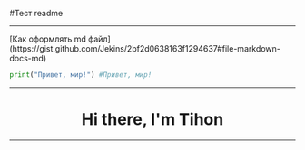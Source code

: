 #Тест readme
<hr />
[Как оформлять md файл](https://gist.github.com/Jekins/2bf2d0638163f1294637#file-markdown-docs-md)

```python
print("Привет, мир!") #Привет, мир!
```

<hr />
<h1 align="center">Hi there, I'm Tihon</h1>
<hr />